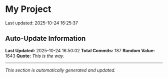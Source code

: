 # My Project


Last updated: 2025-10-24 16:25:37



























































































































































































## Auto-Update Information

**Last Updated:** 2025-10-24 16:50:02
**Total Commits:** 187
**Random Value:** 1643
**Quote:** _This is the way._

---
_This section is automatically generated and updated._
